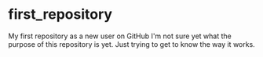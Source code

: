 # first_repository
My first repository as a new user on GitHub
I'm not sure yet what the purpose of this repository is yet. Just trying to get to know the way it works.
